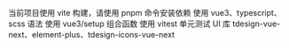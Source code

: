 当前项目使用 vite 构建，请使用 pnpm 命令安装依赖
使用 vue3、typescript、scss 语法
使用 vue3/setup 组合函数
使用 vitest 单元测试
UI 库 tdesign-vue-next、element-plus、tdesign-icons-vue-next
